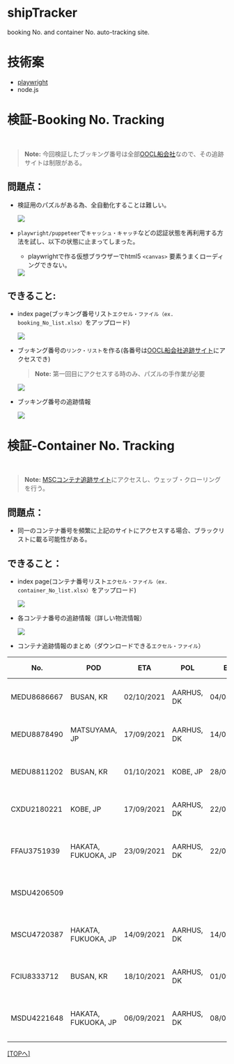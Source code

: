 # shipTracker
booking No. and container No. auto-tracking site.

# 技術案

* [playwright](https://github.com/microsoft/playwright)
* node.js

# 検証-Booking No. Tracking
<br>

> **Note:** 今回検証したブッキング番号は全部[OOCL船会社](https://www.oocl.com/jpn/Pages/default.aspx)なので、その追跡サイトは制限がある。

## 問題点：

* 検証用のパズルがある為、全自動化することは難しい。

  <img src='img/canvas_puzzel.PNG'>

* `playwright/puppeteer`で`キャッシュ・キャッチ`などの認証状態を再利用する方法を試し、以下の状態に止まってしまった。
  * playwrightで作る仮想ブラウザーでhtml5 `<canvas>` 要素うまくローディングできない。

  <img src='img/puzzel_loading.PNG'>

## できること:

* index page(ブッキング番号リスト`エクセル・ファイル（ex. booking_No_list.xlsx）`をアップロード)

  <img src='img/index_booking.png'>

* ブッキング番号の`リンク・リスト`を作る(各番号は[OOCL船会社追跡サイト](https://www.oocl.com/jpn/Pages/default.aspx)にアクセスでき)
  > **Note:** 第一回目にアクセスする時のみ、パズルの手作業が必要

  <img src='img/booking_No_list.png'>
  
* ブッキング番号の追跡情報  

  <img src='img/booking_No_info.png'>

# 検証-Container No. Tracking
<br>

> **Note:** [MSCコンテナ追跡サイト](https://www.msc.com/track-a-shipment?agencyPath=gbr)にアクセスし、ウェッブ・クローリングを行う。

## 問題点：

* 同一のコンテナ番号を頻繁に上記のサイトにアクセスする場合、ブラックリストに載る可能性がある。

## できること：

* index page(コンテナ番号リスト`エクセル・ファイル（ex. container_No_list.xlsx）`をアップロード)

  <img src='img/index_container.png'>
  
* 各コンテナ番号の追跡情報（詳しい物流情報）

  <img src='img/container_No_info.png'>

* コンテナ追跡情報のまとめ（ダウンロードできる`エクセル・ファイル`）

|No.|POD|ETA|POL|ETD|Latest Movement|
|---|---|---|---|---|---|
|MEDU8686667|BUSAN, KR|02/10/2021|AARHUS, DK|04/08/2021|BUSAN, KR - Estimated Time of Arrival - 02/10/2021|
|MEDU8878490|MATSUYAMA, JP|17/09/2021|AARHUS, DK|14/07/2021|MATSUYAMA, JP - Empty received at CY - 24/09/2021|
|MEDU8811202|BUSAN, KR|01/10/2021|KOBE, JP|28/09/2021|BUSAN, KR - Estimated Time of Arrival - 01/10/2021|
|CXDU2180221|KOBE, JP|17/09/2021|AARHUS, DK|22/07/2021|KOBE, JP - Empty received at CY - 28/09/2021|
|FFAU3751939|HAKATA, FUKUOKA, JP|23/09/2021|AARHUS, DK|22/07/2021|HAKATA, FUKUOKA, JP - Empty received at CY - 28/09/2021|
|MSDU4206509|||||BUSAN, KR - Full Intended Transshipment - 12/10/2021|
|MSCU4720387|HAKATA, FUKUOKA, JP|14/09/2021|AARHUS, DK|14/07/2021|HAKATA, FUKUOKA, JP - Empty received at CY - 21/09/2021|
|FCIU8333712|BUSAN, KR|18/10/2021|AARHUS, DK|01/09/2021|BUSAN, KR - Estimated Time of Arrival - 18/10/2021|
|MSDU4221648|HAKATA, FUKUOKA, JP|06/09/2021|AARHUS, DK|08/07/2021|HAKATA, FUKUOKA, JP - Empty received at CY - 21/09/2021|

[[TOPへ]](#shiptracker)
